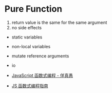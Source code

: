 # Pure Function
1. return value is the same for the same argument
2. no side effects

- static variables
- non-local variables
- mutate reference arguments
- io


- [JavaScript 函数式编程 - 佯真愚](https://juejin.im/post/5b7014d5518825612d6441f8)
- [JS 函数式编程指南](https://llh911001.gitbooks.io/mostly-adequate-guide-chinese/content/)